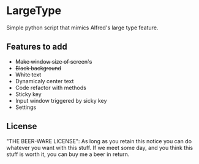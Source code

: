 LargeType
=========

Simple python script that mimics Alfred's large type feature.

Features to add 
----------------

* ~~Make window size of screen's~~
* ~~Black background~~
* ~~White text~~ 
* Dynamicaly center text
* Code refactor with methods
* Sticky key
* Input window triggered by sicky key 
* Settings

License
-------
"THE BEER-WARE LICENSE": 
As long as you retain this notice you can do whatever you want with this stuff. If we meet some day, and you think this stuff is worth it, you can buy me a beer in return.   
